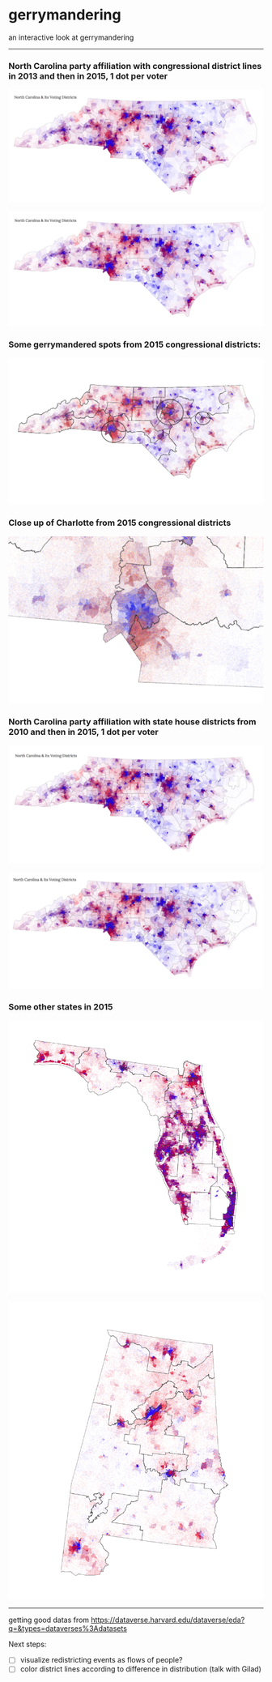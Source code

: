 # gerrymandering

an interactive look at gerrymandering

---

### North Carolina party affiliation with congressional district lines in 2013 and then in 2015, 1 dot per voter

![NC Congressional Districts 2013](/img/nc-us-congress-2013-hi-res.png?raw=true "NC Congressional Districts 2013")

![NC Congressional Districts 2015](/img/nc-us-congress-2015-hi-res.png?raw=true "NC Congressional Districts 2015")


### Some gerrymandered spots from 2015 congressional districts:

![NC Congressional Districts 2015](/img/nc-districts-2015.png?raw=true "NC Congressional Districts 2015")

### Close up of Charlotte from 2015 congressional districts

![Charlotte, NC with 2015 Congressional Districts](/img/charlotte.png?raw=true "Charlotte, NC with 2015 Congressional Districts")

### North Carolina party affiliation with state house districts from 2010 and then in 2015, 1 dot per voter

![NC State House Districts 2010](/img/nc-state-house-2010-hi-res.png?raw=true "NC State House Districts 2010")

![NC State House Districts 2015](/img/nc-state-house-2015-hi-res.png?raw=true "NC State House Districts 2015")

### Some other states in 2015

![gerrymandering](/img/fl-districts-2015.png?raw=true "FL Congressional Districts 2015")

![gerrymandering](/img/al-districts-2015.png?raw=true "AL Congressional Districts 2015")

---

getting good datas from https://dataverse.harvard.edu/dataverse/eda?q=&types=dataverses%3Adatasets

Next steps:
 - [ ] visualize redistricting events as flows of people?
 - [ ] color district lines according to difference in distribution (talk with Gilad)
